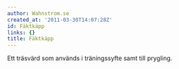 ```yaml
---
author: Wahnstrom.se
created_at: '2011-03-30T14:07:28Z'
id: Fäktkäpp
links: {}
title: Fäktkäpp
---
```


Ett träsvärd som används i träningssyfte samt till prygling.